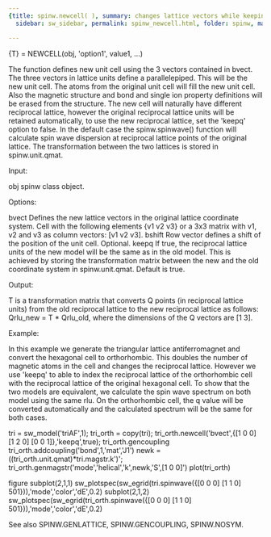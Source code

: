 ```yaml
---
{title: spinw.newcell( ), summary: changes lattice vectors while keeping atoms, keywords: sample,
  sidebar: sw_sidebar, permalink: spinw_newcell.html, folder: spinw, mathjax: 'true'}

---
```

 
{T} = NEWCELL(obj, 'option1', value1, ...)
 
The function defines new unit cell using the 3 vectors contained in
bvect. The three vectors in lattice units define a parallelepiped. This
will be the new unit cell. The atoms from the original unit cell will
fill the new unit cell. Also the magnetic structure and bond and single
ion property definitions will be erased from the structure. The new cell
will naturally have different reciprocal lattice, however the original
reciprocal lattice units will be retained automatically, to use the new
reciprocal lattice, set the 'keepq' option to false. In the default case
the spinw.spinwave() function will calculate spin wave dispersion at
reciprocal lattice points of the original lattice. The transformation
between the two lattices is stored in spinw.unit.qmat.
 
Input:
 
obj       spinw class object.
 
Options:
 
bvect     Defines the new lattice vectors in the original lattice
          coordinate system. Cell with the following elements
          {v1 v2 v3} or a 3x3 matrix with v1, v2 and v3 as column
          vectors: [v1 v2 v3].
bshift    Row vector defines a shift of the position of the unit cell.
          Optional.
keepq     If true, the reciprocal lattice units of the new model will be
          the same as in the old model. This is achieved by storing the
          transformation matrix between the new and the old coordinate
          system in spinw.unit.qmat. Default is true.
 
Output:
 
T     is a transformation matrix that converts Q points (in reciprocal
      lattice units) from the old reciprocal lattice to the new
      reciprocal lattice as follows:
          Qrlu_new = T * Qrlu_old,
      where the dimensions of the Q vectors are [1 3].
 
Example:
 
In this example we generate the triangular lattice antiferromagnet and
convert the hexagonal cell to orthorhombic. This doubles the number of
magnetic atoms in the cell and changes the reciprocal lattice. However we
use 'keepq' to able to index the reciprocal lattice of the orthorhombic
cell with the reciprocal lattice of the original hexagonal cell. To show
that the two models are equivalent, we calculate the spin wave spectrum
on both model using the same rlu. On the orthorhombic cell, the q value
will be converted automatically and the calculated spectrum will be the
same for both cases.
 
tri = sw_model('triAF',1);
tri_orth = copy(tri);
tri_orth.newcell('bvect',{[1 0 0] [1 2 0] [0 0 1]},'keepq',true);
tri_orth.gencoupling
tri_orth.addcoupling('bond',1,'mat','J1')
newk = ((tri_orth.unit.qmat)*tri.magstr.k')';
tri_orth.genmagstr('mode','helical','k',newk,'S',[1 0 0]')
plot(tri_orth)
  
figure
subplot(2,1,1)
sw_plotspec(sw_egrid(tri.spinwave({[0 0 0] [1 1 0] 501})),'mode','color','dE',0.2)
subplot(2,1,2)
sw_plotspec(sw_egrid(tri_orth.spinwave({[0 0 0] [1 1 0] 501})),'mode','color','dE',0.2)
 
 
See also SPINW.GENLATTICE, SPINW.GENCOUPLING, SPINW.NOSYM.
 

